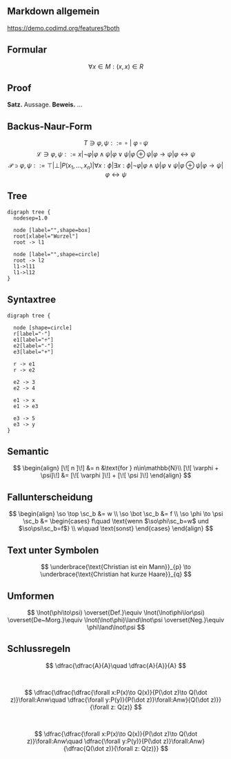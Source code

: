$$
\newcommand{\so}{[\![}
\newcommand{\sc}{]\!]}
\newcommand{\nat}{\mathbb{N}}
\renewcommand{\phi}{\varphi}
$$

## Markdown allgemein
https://demo.codimd.org/features?both

## Formular

$$ \forall x\in M: (x,x)\in R$$

## Proof

**Satz.** Aussage.
**Beweis.** ...


## Backus-Naur-Form

$$ T\ni \varphi,\psi ::= \circ~|~\varphi~\square~\psi $$
$$ \mathcal{L} \ni \varphi,\psi ::= x | \lnot \varphi | \varphi \land \psi | \varphi \lor \psi | \varphi \oplus \psi | \varphi \to \psi | \varphi \leftrightarrow \psi $$
$$ \mathcal{P} \ni \varphi,\psi ::= \top | \bot | P(x_1,\ldots,x_n) | \forall x:\phi | \exists x: \phi | \lnot \varphi | \varphi \land \psi | \varphi \lor \psi | \varphi \oplus \psi | \varphi \to \psi | \varphi \leftrightarrow \psi $$

## Tree

```graphviz
digraph tree {
  nodesep=1.0
  
  node [label="",shape=box]
  root[xlabel="Wurzel"]
  root -> l1
  
  node [label="",shape=circle]
  root -> l2
  l1->l11
  l1->l12
}
```

## Syntaxtree

```graphviz
digraph tree {
 
  node [shape=circle]
  r[label="⋅"]
  e1[label="÷"]
  e2[label="-"]
  e3[label="+"]
  
  r -> e1
  r -> e2
  
  e2 -> 3
  e2 -> 4
  
  e1 -> x
  e1 -> e3
  
  e3 -> 5
  e3 -> y
}
```

## Semantic

$$
\begin{align}
[\![ n ]\!] &= n &\text{for } n\in\mathbb{N}\\
[\![ \varphi + \psi]\!] &= [\![ \varphi ]\!] + [\![ \psi ]\!]
\end{align}
$$

## Fallunterscheidung

$$ 
\begin{align}
\so \top \sc_b &= w \\
\so \bot \sc_b &= f \\
\so \phi \to \psi \sc_b &= 
    \begin{cases}
        f\quad \text{wenn $\so\phi\sc_b=w$ und $\so\psi\sc_b=f$}  \\
        w\quad \text{sonst}
    \end{cases}
\end{align}
$$

## Text unter Symbolen

$$
\underbrace{\text{Christian ist ein Mann}}_{p} \to \underbrace{\text{Christian hat kurze Haare}}_{q}
$$

## Umformen

$$
\lnot(\phi\to\psi) \overset{Def.}\equiv 
\lnot(\lnot\phi\lor\psi) \overset{De~Morg.}\equiv
\lnot(\lnot\phi)\land\lnot\psi \overset{Neg.}\equiv
\phi\land\lnot\psi
$$


## Schlussregeln



$$
\dfrac{\dfrac{A}{A}\quad \dfrac{A}{A}}{A}
$$

<br>

$$
\dfrac{\dfrac{\dfrac{\forall x:P(x)\to Q(x)}{P(\dot z)\to Q(\dot z)}\forall:Anw\quad \dfrac{\forall y:P(y)}{P(\dot z)}\forall:Anw}{Q(\dot z)}}{\forall z: Q(z)}
$$

<br>

$$
\dfrac{\dfrac{\forall x:P(x)\to Q(x)}{P(\dot z)\to Q(\dot z)}\forall:Anw\quad \dfrac{\forall y:P(y)}{P(\dot z)}\forall:Anw}{\dfrac{Q(\dot z)}{\forall z: Q(z)}}
$$